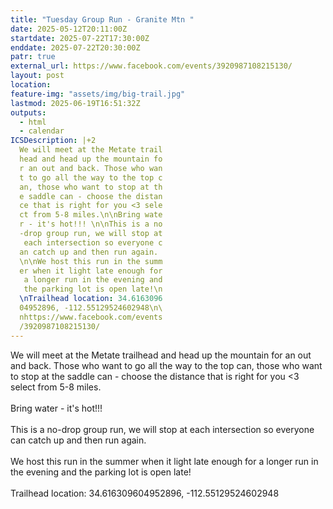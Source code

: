 ```yaml
---
title: "Tuesday Group Run - Granite Mtn "
date: 2025-05-12T20:11:00Z
startdate: 2025-07-22T17:30:00Z
enddate: 2025-07-22T20:30:00Z
patr: true
external_url: https://www.facebook.com/events/3920987108215130/
layout: post
location: 
feature-img: "assets/img/big-trail.jpg"
lastmod: 2025-06-19T16:51:32Z
outputs:
  - html
  - calendar
ICSDescription: |+2
  We will meet at the Metate trail  head and head up the mountain fo  r an out and back. Those who wan  t to go all the way to the top c  an, those who want to stop at th  e saddle can - choose the distan  ce that is right for you <3 sele  ct from 5-8 miles.\n\nBring wate  r - it's hot!!! \n\nThis is a no  -drop group run, we will stop at   each intersection so everyone c  an catch up and then run again.   \n\nWe host this run in the summ  er when it light late enough for   a longer run in the evening and   the parking lot is open late!\n  \nTrailhead location: 34.6163096  04952896, -112.55129524602948\n\  nhttps://www.facebook.com/events  /3920987108215130/
---
```


We will meet at the Metate trailhead and head up the mountain for an out and back. Those who want to go all the way to the top can, those who want to stop at the saddle can - choose the distance that is right for you <3 select from 5-8 miles.<br>
  <br>
  Bring water - it's hot!!! <br>
  <br>
  This is a no-drop group run, we will stop at each intersection so everyone can catch up and then run again. <br>
  <br>
  We host this run in the summer when it light late enough for a longer run in the evening and the parking lot is open late!<br>
  <br>
  Trailhead location&#58; 34.616309604952896, -112.55129524602948<br>
  <br>
  
